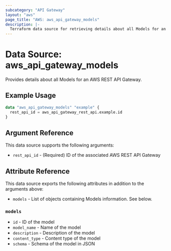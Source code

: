 ```yaml
---
subcategory: "API Gateway"
layout: "aws"
page_title: "AWS: aws_api_gateway_models"
description: |-
  Terraform data source for retrieving details about all Models for an AWS REST API Gateway.
---
```


# Data Source: aws_api_gateway_models

Provides details about all Models for an AWS REST API Gateway.

## Example Usage

```terraform
data "aws_api_gateway_models" "example" {
  rest_api_id = aws_api_gateway_rest_api.example.id
}
```

## Argument Reference

This data source supports the following arguments:

* `rest_api_id` - (Required) ID of the associated AWS REST API Gateway

## Attribute Reference

This data source exports the following attributes in addition to the arguments above:

* `models` - List of objects containing Models information. See below.

### `models`

* `id` - ID of the model
* `model_name` - Name of the model
* `description` - Description of the model
* `content_type` - Content type of the model
* `schema` - Schema of the model in JSON
